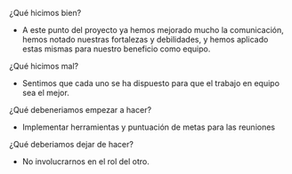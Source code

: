 ¿Qué hicimos bien?
- A este punto del proyecto ya hemos mejorado mucho la comunicación, hemos notado nuestras fortalezas y debilidades, y hemos aplicado estas mismas para nuestro beneficio como equipo. 

¿Qué hicimos mal?
- Sentimos que cada uno se ha dispuesto para que el trabajo en equipo sea el mejor. 

¿Qué debeneriamos empezar a hacer?
- Implementar herramientas y puntuación de metas para las reuniones

¿Qué deberiamos dejar de hacer?
- No involucrarnos en el rol del otro. 